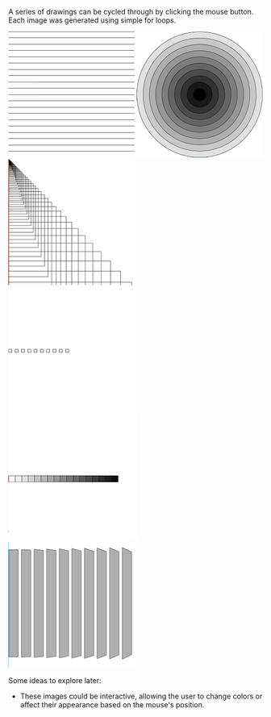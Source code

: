 A series of drawings can be cycled through by clicking the mouse button. Each image was generated using simple for loops.

![A series of horizontal lines](HorizontalLines.png)
![A series of concentric circles](ConcentricCircles.png)
![A triangle made of horizontal and vertical lines](TriangleGrid.png)
![A series of small, evenly-spaced squares](EvenSquares.png)
![A 10-step grayscale using adjacent small squares](Grayscale.png)
![A 10-step progression of rectangles that slowly morph into trapezoidal shapes](MorphingRectangles.png)

Some ideas to explore later:

* These images could be interactive, allowing the user to change colors or affect their appearance based on the mouse's position.